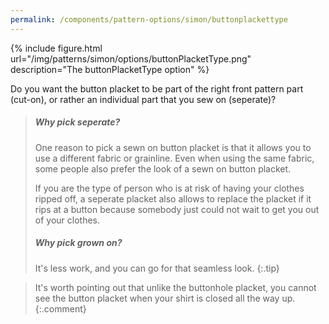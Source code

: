 ```yaml
---
permalink: /components/pattern-options/simon/buttonplackettype
---
```

{% include figure.html url="/img/patterns/simon/options/buttonPlacketType.png" description="The buttonPlacketType option" %}

Do you want the button placket to be part of the right front pattern part (cut-on), or rather an individual part that you sew on (seperate)?

> <h5>Why pick seperate?</h5>
>
> One reason to pick a sewn on button placket is that it allows you to use a different fabric or grainline. 
> Even when using the same fabric, some people also prefer the look of a sewn on button placket.
>
> If you are the type of person who is at risk of having your clothes ripped off, a seperate placket also allows to replace the placket if it rips at a button because somebody just could not wait to get you out of your clothes.
>
> <h5>Why pick grown on?</h5>
>
> It's less work, and you can go for that seamless look.
{:.tip}

> It's worth pointing out that unlike the buttonhole placket, you cannot see the button placket when your shirt is closed all the way up.
{:.comment}
